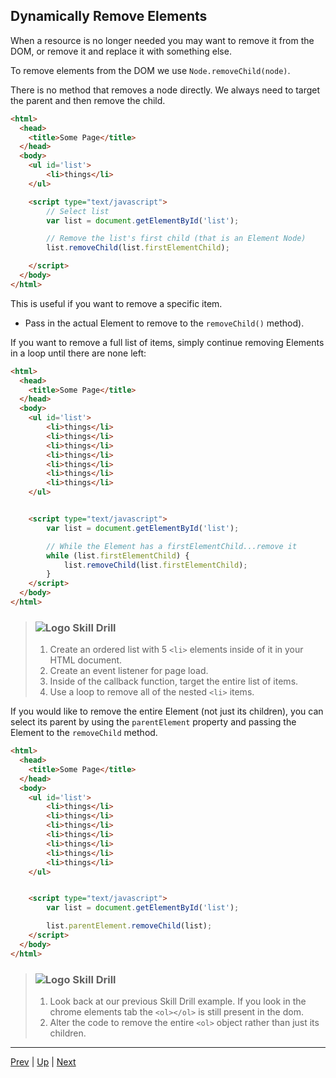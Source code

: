 ## Dynamically Remove Elements
When a resource is no longer needed you may want to remove it from the DOM, or remove it and replace it with something else.

To remove elements from the DOM we use `Node.removeChild(node)`.

There is no method that removes a node directly. We always need to target the parent and then remove the child.

```html
<html>
  <head>
    <title>Some Page</title>
  </head>
  <body>
  	<ul id='list'>
  		<li>things</li>
  	</ul>

    <script type="text/javascript">
    	// Select list
    	var list = document.getElementById('list');

    	// Remove the list's first child (that is an Element Node)
    	list.removeChild(list.firstElementChild);

    </script>
  </body>
</html>
```

This is useful if you want to remove a specific item.
* Pass in the actual Element to remove to the `removeChild()` method).

If you want to remove a full list of items, simply continue removing Elements in a loop until there are none left:

```html
<html>
  <head>
    <title>Some Page</title>
  </head>
  <body>
  	<ul id='list'>
  		<li>things</li>
  		<li>things</li>
  		<li>things</li>
  		<li>things</li>
  		<li>things</li>
  		<li>things</li>
  		<li>things</li>
  	</ul>


    <script type="text/javascript">
    	var list = document.getElementById('list');

    	// While the Element has a firstElementChild...remove it
    	while (list.firstElementChild) {
	    	list.removeChild(list.firstElementChild);
    	}
    </script>
  </body>
</html>
```

> ### ![Logo](http://skilldistillery.com/downloads/sd_logo.jpg) Skill Drill
> 1. Create an ordered list with 5 `<li>` elements inside of it in your HTML document.
> 1. Create an event listener for page load.
> 1. Inside of the callback function, target the entire list of items.
> 1. Use a loop to remove all of the nested `<li>` items.

If you would like to remove the entire Element (not just its children), you can select its parent by using the `parentElement` property and passing the Element to the `removeChild` method.

```html
<html>
  <head>
    <title>Some Page</title>
  </head>
  <body>
  	<ul id='list'>
  		<li>things</li>
  		<li>things</li>
  		<li>things</li>
  		<li>things</li>
  		<li>things</li>
  		<li>things</li>
  		<li>things</li>
  	</ul>


    <script type="text/javascript">
    	var list = document.getElementById('list');

    	list.parentElement.removeChild(list);
    </script>
  </body>
</html>
```

> ### ![Logo](http://skilldistillery.com/downloads/sd_logo.jpg) Skill Drill
> 1. Look back at our previous Skill Drill example. If you look in the chrome elements tab the `<ol></ol>` is still present in the dom.
> 1. Alter the code to remove the entire `<ol>` object rather than just its children.

<hr>

[Prev](dynamicallyCreatingElements.md) | [Up](README.md) | [Next](labs.md)

